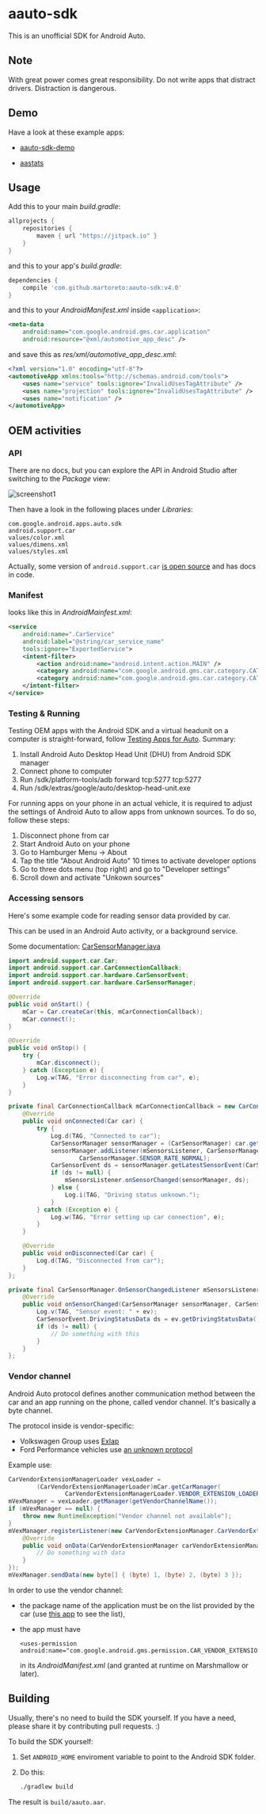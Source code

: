 # aauto-sdk

This is an unofficial SDK for Android Auto.

## Note

With great power comes great responsibility.
Do not write apps that distract drivers.
Distraction is dangerous.

## Demo

Have a look at these example apps:

* [aauto-sdk-demo](https://github.com/martoreto/aauto-sdk-demo)

* [aastats](https://github.com/martoreto/aastats)

## Usage

Add this to your main _build.gradle_:
```gradle
allprojects {
    repositories {
        maven { url "https://jitpack.io" }
    }
}
```

and this to your app's _build.gradle_:

```gradle
dependencies {
    compile 'com.github.martoreto:aauto-sdk:v4.0'
}
```

and this to your _AndroidManifest.xml_ inside `<application>`:

```xml
<meta-data
    android:name="com.google.android.gms.car.application"
    android:resource="@xml/automotive_app_desc" />
```

and save this as _res/xml/automotive_app_desc.xml_:

```xml
<?xml version="1.0" encoding="utf-8"?>
<automotiveApp xmlns:tools="http://schemas.android.com/tools">
    <uses name="service" tools:ignore="InvalidUsesTagAttribute" />
    <uses name="projection" tools:ignore="InvalidUsesTagAttribute" />
    <uses name="notification" />
</automotiveApp>
```

## OEM activities
### API

There are no docs, but you can explore the API in Android Studio after switching to the _Package_ view:

![screenshot1](media/screenshot1.png)

Then have a look in the following places under _Libraries_:

```
com.google.android.apps.auto.sdk
android.support.car
values/color.xml
values/dimens.xml
values/styles.xml
```

Actually, some version of `android.support.car` [is open source](https://android.googlesource.com/platform/packages/services/Car/+/master/car-support-lib/) and has docs in code.

### Manifest

looks like this in _AndroidMainfest.xml_:

```xml
<service
    android:name=".CarService"
    android:label="@string/car_service_name"
    tools:ignore="ExportedService">
    <intent-filter>
        <action android:name="android.intent.action.MAIN" />
        <category android:name="com.google.android.gms.car.category.CATEGORY_PROJECTION" />
        <category android:name="com.google.android.gms.car.category.CATEGORY_PROJECTION_OEM" />
    </intent-filter>
</service>
```

### Testing & Running

Testing OEM apps with the Android SDK and a virtual headunit on a computer is straight-forward, follow [Testing Apps for Auto](https://developer.android.com/training/auto/testing/index.html). Summary:
1. Install Android Auto Desktop Head Unit (DHU) from Android SDK manager
2. Connect phone to computer
3. Run <Android SDK Location>/sdk/platform-tools/adb forward tcp:5277 tcp:5277
4. Run <Android SDK Location>/sdk/extras/google/auto/desktop-head-unit.exe

For running apps on your phone in an actual vehicle, it is required to adjust the settings of Android Auto to allow apps from unknown sources. To do so, follow these steps:
1. Disconnect phone from car
2. Start Android Auto on your phone
3. Go to Hamburger Menu -> About
4. Tap the title "About Android Auto" 10 times to activate developer options
5. Go to three dots menu (top right) and go to "Developer settings"
6. Scroll down and activate "Unkown sources"

### Accessing sensors

Here's some example code for reading sensor data provided by car.

This can be used in an Android Auto activity, or a background service.

Some documentation: [CarSensorManager.java](https://android.googlesource.com/platform/packages/services/Car/+/master/car-support-lib/src/android/support/car/hardware/CarSensorManager.java)

```java
import android.support.car.Car;
import android.support.car.CarConnectionCallback;
import android.support.car.hardware.CarSensorEvent;
import android.support.car.hardware.CarSensorManager;

@Override
public void onStart() {
    mCar = Car.createCar(this, mCarConnectionCallback);
    mCar.connect();
}

@Override
public void onStop() {
    try {
        mCar.disconnect();
    } catch (Exception e) {
        Log.w(TAG, "Error disconnecting from car", e);
    }
}

private final CarConnectionCallback mCarConnectionCallback = new CarConnectionCallback() {
    @Override
    public void onConnected(Car car) {
        try {
            Log.d(TAG, "Connected to car");
            CarSensorManager sensorManager = (CarSensorManager) car.getCarManager(Car.SENSOR_SERVICE);
            sensorManager.addListener(mSensorsListener, CarSensorManager.SENSOR_TYPE_DRIVING_STATUS,
                    CarSensorManager.SENSOR_RATE_NORMAL);
            CarSensorEvent ds = sensorManager.getLatestSensorEvent(CarSensorManager.SENSOR_TYPE_DRIVING_STATUS);
            if (ds != null) {
                mSensorsListener.onSensorChanged(sensorManager, ds);
            } else {
                Log.i(TAG, "Driving status unknown.");
            }
        } catch (Exception e) {
            Log.w(TAG, "Error setting up car connection", e);
        }
    }

    @Override
    public void onDisconnected(Car car) {
        Log.d(TAG, "Disconnected from car");
    }
};

private final CarSensorManager.OnSensorChangedListener mSensorsListener = new CarSensorManager.OnSensorChangedListener() {
    @Override
    public void onSensorChanged(CarSensorManager sensorManager, CarSensorEvent ev) {
        Log.v(TAG, "Sensor event: " + ev);
        CarSensorEvent.DrivingStatusData ds = ev.getDrivingStatusData();
        if (ds != null) {
            // Do something with this
        }
    }
};
```

### Vendor channel

Android Auto protocol defines another communication method between the car and an app running on the phone,
called vendor channel. It's basically a byte channel.

The protocol inside is vendor-specific:

 * Volkswagen Group uses [Exlap](https://www.scribd.com/document/158754515/EXLAP-Specification-V1-3-Creative-Commons-BY-SA-3-0-Volkswagen-pdf)
 * Ford Performance vehicles use [an unknown protocol](https://m.apkpure.com/ford-performance-app/com.ford.performance.android.experience)

Example use:

```java
CarVendorExtensionManagerLoader vexLoader =
        (CarVendorExtensionManagerLoader)mCar.getCarManager(
                CarVendorExtensionManagerLoader.VENDOR_EXTENSION_LOADER_SERVICE);
mVexManager = vexLoader.getManager(getVendorChannelName());
if (mVexManager == null) {
    throw new RuntimeException("Vendor channel not available");
}
mVexManager.registerListener(new CarVendorExtensionManager.CarVendorExtensionListener() {
    @Override
    public void onData(CarVendorExtensionManager carVendorExtensionManager, byte[] bytes) {
        // Do something with data
    }
});
mVexManager.sendData(new byte[] { (byte) 1, (byte) 2, (byte) 3 });
```

In order to use the vendor channel:

 * the package name of the application must be on the list provided by the car
   (use [this app](https://forum.xda-developers.com/showpost.php?p=75013615&postcount=86)
   to see the list),

 * the app must have

   ```
   <uses-permission android:name="com.google.android.gms.permission.CAR_VENDOR_EXTENSION"/>
   ```
   in its _AndroidManifest.xml_ (and granted at runtime on Marshmallow or later).
   
## Building

Usually, there's no need to build the SDK yourself. If you have a need, please share it by
contributing pull requests. :)

To build the SDK yourself:

1. Set ``ANDROID_HOME`` enviroment variable to point to the Android SDK folder.

2. Do this:

    ```sh
    ./gradlew build
    ```

The result is ``build/aauto.aar``.
